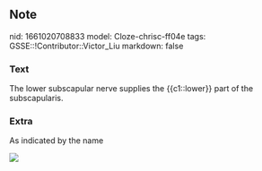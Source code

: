 ## Note
nid: 1661020708833
model: Cloze-chrisc-ff04e
tags: GSSE::!Contributor::Victor_Liu
markdown: false

### Text
The lower subscapular nerve <span style="color:
var(--field-fg);">supplies the</span> <span style="color: 
 var(--field-fg);">{{c1::<span style="color: var(--field-fg); 
 background-color: ;">lower</span></span>}} <span style="color: 
 var(--field-fg);"><span style="color: var(--field-fg); 
 background-color: ;">part of the</span> <span style="color: 
 var(--field-fg); background-color: ;">subscapularis</span>.</span>

### Extra
As indicated by the name
<div><img src="Gray809.png"></div>
